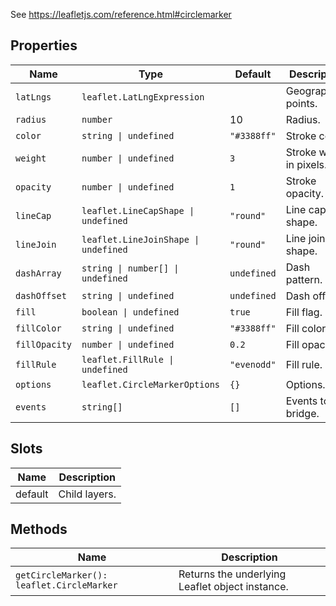 See https://leafletjs.com/reference.html#circlemarker

## Properties

| Name          | Type                                 | Default     | Description             |
|---------------|--------------------------------------|-------------|-------------------------|
| `latLngs`     | `leaflet.LatLngExpression`           |             | Geographical points.    | 
| `radius`      | `number`                             | 10          | Radius.                 |
| `color`       | `string \| undefined`                | `"#3388ff"` | Stroke color.           |
| `weight`      | `number \| undefined`                | `3`         | Stroke width in pixels. |
| `opacity`     | `number \| undefined`                | `1`         | Stroke opacity.         |
| `lineCap`     | `leaflet.LineCapShape \| undefined`  | `"round"`   | Line cap shape.         |                         
| `lineJoin`    | `leaflet.LineJoinShape \| undefined` | `"round"`   | Line join shape.        |
| `dashArray`   | `string \| number[] \| undefined`    | `undefined` | Dash pattern.           | 
| `dashOffset`  | `string \| undefined`                | `undefined` | Dash offset.            | 
| `fill`        | `boolean \| undefined`               | `true`      | Fill flag.              |
| `fillColor`   | `string \| undefined`                | `"#3388ff"` | Fill color.             | 
| `fillOpacity` | `number \| undefined`                | `0.2`       | Fill opacity.           |
| `fillRule`    | `leaflet.FillRule \| undefined`      | `"evenodd"` | Fill rule.              |
| `options`     | `leaflet.CircleMarkerOptions`        | `{}`        | Options.                |
| `events`      | `string[]`                           | `[]`        | Events to bridge.       |

## Slots

| Name    | Description   |
|---------|---------------|
| default | Child layers. |

## Methods

| Name                                      | Description                                     |
|-------------------------------------------|-------------------------------------------------|
| `getCircleMarker(): leaflet.CircleMarker` | Returns the underlying Leaflet object instance. |